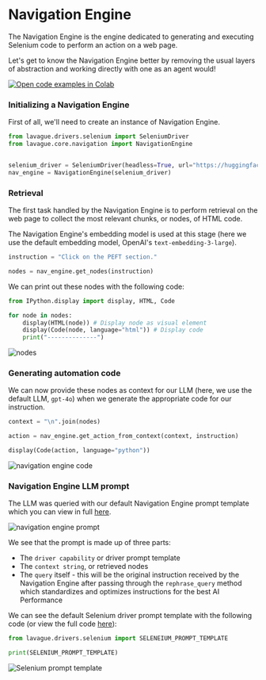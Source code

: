 # Navigation Engine

The Navigation Engine is the engine dedicated to generating and executing Selenium code to perform an action on a web page.

Let's get to know the Navigation Engine better by removing the usual layers of abstraction and working directly with one as an agent would!

<a target="_blank" href="https://colab.research.google.com/github/lavague-ai/lavague/blob/main/docs/docs/learn/notebooks/NavigationEngine.ipynb">
<img src="https://colab.research.google.com/assets/colab-badge.svg" alt="Open code examples in Colab"></a>

### Initializing a Navigation Engine

First of all, we'll need to create an instance of Navigation Engine.

```python
from lavague.drivers.selenium import SeleniumDriver
from lavague.core.navigation import NavigationEngine


selenium_driver = SeleniumDriver(headless=True, url="https://huggingface.co/docs")
nav_engine = NavigationEngine(selenium_driver)
```

### Retrieval

The first task handled by the Navigation Engine is to perform retrieval on the web page to collect the most relevant chunks, or nodes, of HTML code.

The Navigation Engine's embedding model is used at this stage (here we use the default embedding model, OpenAI's `text-embedding-3-large`).

```python
instruction = "Click on the PEFT section."

nodes = nav_engine.get_nodes(instruction)
```

We can print out these nodes with the following code:

```python
from IPython.display import display, HTML, Code

for node in nodes:
    display(HTML(node)) # Display node as visual element
    display(Code(node, language="html")) # Display code
    print("--------------")
```
![nodes](../../assets/nav-engine-nodes.png)

### Generating automation code

We can now provide these nodes as context for our LLM (here, we use the default LLM, `gpt-4o`) when we generate the appropriate code for our instruction.

```python
context = "\n".join(nodes)

action = nav_engine.get_action_from_context(context, instruction)

display(Code(action, language="python"))
```
![navigation engine code](../../assets/nav-engine-code.png)


### Navigation Engine LLM prompt

The LLM was queried with our default Navigation Engine prompt template which you can view in full [here](https://github.com/lavague-ai/LaVague/blob/9764805bd756d15c83943baa968d35f979242314/lavague-core/lavague/core/navigation.py#L28).

![navigation engine prompt](../../assets/nav-engine-prompt-template.png)

We see that the prompt is made up of three parts:

- The `driver capability` or driver prompt template
- The `context string`, or retrieved nodes
- The `query` itself - this will be the original instruction received by the Navigation Engine after passing through the `rephrase_query` method which standardizes and optimizes instructions for the best AI Performance

We can see the default Selenium driver prompt template with the following code (or view the full code [here](https://github.com/lavague-ai/LaVague/blob/9764805bd756d15c83943baa968d35f979242314/lavague-integrations/drivers/lavague-drivers-selenium/lavague/drivers/selenium/base.py#L177)):

```python
from lavague.drivers.selenium import SELENEIUM_PROMPT_TEMPLATE

print(SELENIUM_PROMPT_TEMPLATE)
```
![Selenium prompt template](../../assets/selenium-driver-prompt-template.png)

